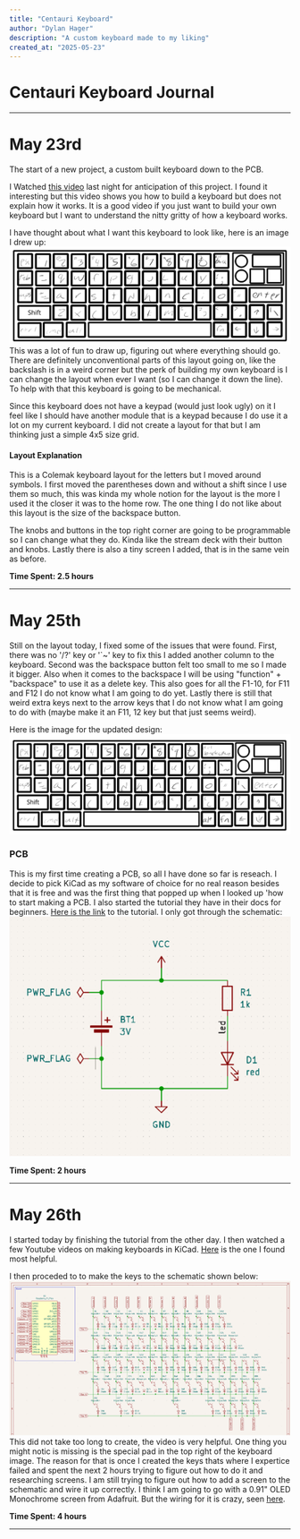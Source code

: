 ```yaml
---
title: "Centauri Keyboard"
author: "Dylan Hager"
description: "A custom keyboard made to my liking"
created_at: "2025-05-23"
---
```

# Centauri Keyboard Journal
---
# May 23rd
The start of a new project, a custom built keyboard down to the PCB.

I Watched [this video](https://youtu.be/7UXsD7nSfDY?si=mTEns_m9Yz2wHLTt) last night for anticipation of this project. I found it interesting but this video shows you how to build a keyboard but does not explain how it works. It is a good video if you just want to build your own keyboard but I want to understand the nitty gritty of how a keyboard works.

I have thought about what I want this keyboard to look like, here is an image I drew up:
![Image of Keyboard](<Journal Images/Keyboard.png>)
This was a lot of fun to draw up, figuring out where everything should go. There are definitely unconventional parts of this layout going on, like the backslash is in a weird corner but the perk of building my own keyboard is I can change the layout when ever I want (so I can change it down the line). To help with that this keyboard is going to be mechanical. 

Since this keyboard does not have a keypad (would just look ugly) on it I feel like I should have another module that is a keypad because I do use it a lot on my current keyboard. I did not create a layout for that but I am thinking just a simple 4x5 size grid.

#### Layout Explanation
This is a Colemak keyboard layout for the letters but I moved around symbols. I first moved the parentheses down and without a shift since I use them so much, this was kinda my whole notion for the layout is the more I used it the closer it was to the home row. The one thing I do not like about this layout is the size of the backspace button.

The knobs and buttons in the top right corner are going to be programmable so I can change what they do. Kinda like the stream deck with their button and knobs. Lastly there is also a tiny screen I added, that is in the same vein as before.

**Time Spent: 2.5 hours**

---
# May 25th
Still on the layout today, I fixed some of the issues that were found. First, there was no '/?' key or '`~' key to fix this I added another column to the keyboard. Second was the backspace button felt too small to me so I made it bigger. Also when it comes to the backspace I will be using "function" + "backspace" to use it as a delete key. This also goes for all the F1-10, for F11 and F12 I do not know what I am going to do yet. Lastly there is still that weird extra keys next to the arrow keys that I do not know what I am going to do with (maybe make it an F11, 12 key but that just seems weird).

Here is the image for the updated design:
![design is here](<Journal Images/Keyboard2.0.png>)

### PCB
This is my first time creating a PCB, so all I have done so far is reseach. I decide to pick KiCad as my software of choice for no real reason besides that it is free and was the first thing that popped up when I looked up 'how to start making a PCB. I also started the tutorial they have in their docs for beginners. [Here is the link](https://docs.kicad.org/9.0/en/getting_started_in_kicad/getting_started_in_kicad.html) to the tutorial. I only got through the schematic:
![schematic](<Journal Images/LearningSchematic.png>)

**Time Spent: 2 hours**

---
# May 26th
I started today by finishing the tutorial from the other day. I then watched a few Youtube videos on making keyboards in KiCad. [Here](https://www.youtube.com/watch?v=8WXpGTIbxlQ&list=PLBD2IS_t_iWZDMdG_ZF57x9Ebm3kxKqxF&index=3) is the one I found most helpful.

I then proceded to to make the keys to the schematic shown below:\
![Schematic Image so far](<Journal Images/SchematicDay1.png>)
This did not take too long to create, the video is very helpful. One thing you might notic is missing is the special pad in the top right of the keyboard image. The reason for that is once I created the keys thats where I expertice failed and spent the next 2 hours trying to figure out how to do it and researching screens. I am still trying to figure out how to add a screen to the schematic and wire it up correctly. I think I am going to go with a 0.91" OLED Monochrome screen from Adafruit. But the wiring for it is crazy, seen [here](https://cdn-learn.adafruit.com/assets/assets/000/036/258/original/lcds___displays_schem.png?1475774124).

**Time Spent: 4 hours**

---